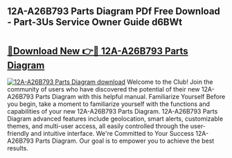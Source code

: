 ## 12A-A26B793 Parts Diagram PDf Free Download - Part-3Us Service Owner Guide d6BWt

# <h2><a href="http://dfjzorv.blite.top/?on=12A-A26B793+Parts+Diagram">🔗Download New 👉🔴 12A-A26B793 Parts Diagram</a></h2>

[![12A-A26B793 Parts Diagram download](https://i.imgur.com/lujVjoI.png)](http://dfjzorv.blite.top/?on=12A-A26B793+Parts+Diagram)
Welcome to the Club! Join the community of users who have discovered the potential of their new 12A-A26B793 Parts Diagram with this helpful manual. Familiarize Yourself Before you begin, take a moment to familiarize yourself with the functions and capabilities of your new 12A-A26B793 Parts Diagram. 12A-A26B793 Parts Diagram advanced features include geolocation, smart alerts, customizable themes, and multi-user access, all easily controlled through the user-friendly and intuitive interface. We're Committed to Your Success 12A-A26B793 Parts Diagram. Our goal is to empower you to achieve the best results.

